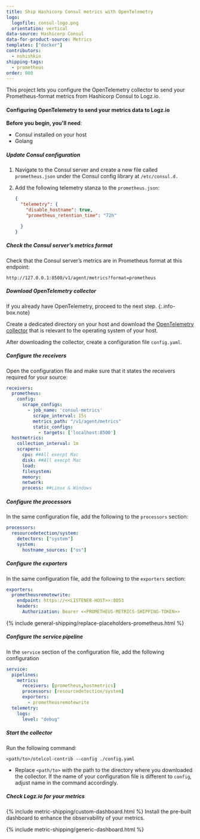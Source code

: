 ```yaml
---
title: Ship Hashicorp Consul metrics with OpenTelemetry
logo:
  logofile: consul-logo.png
  orientation: vertical
data-source: Hashicorp Consul
data-for-product-source: Metrics
templates: ["docker"]
contributors:
  - nshishkin
shipping-tags:  
  - prometheus
order: 800
---
```



This project lets you configure the OpenTelemetry collector to send your Prometheus-format metrics from Hashicorp Consul to Logz.io.


#### Configuring OpenTelemetry to send your metrics data to Logz.io

**Before you begin, you'll need**:

* Consul installed on your host
* Golang

<div class="tasklist">

##### Update Consul configuration

1. Navigate to the Consul server and create a new file called `prometheus.json` under the Consul config library at `/etc/consul.d.` 

2. Add the following telemetry stanza to the `prometheus.json`:

   ```json
   {
     "telemetry": {
       "disable_hostname": true,
       "prometheus_retention_time": "72h"
   
     }
   }
   ```

##### Check the Consul server’s metrics format

Check that the Consul server’s metrics are in Prometheus format at this endpoint:

```
http://127.0.0.1:8500/v1/agent/metrics?format=prometheus
```


##### Download OpenTelemetry collector
  
<!-- info-box-start:info -->
If you already have OpenTelemetry, proceed to the next step.
{:.info-box.note}
<!-- info-box-end -->

Create a dedicated directory on your host and download the [OpenTelemetry collector](https://github.com/open-telemetry/opentelemetry-collector-contrib/releases/) that is relevant to the operating system of your host.

After downloading the collector, create a configuration file `config.yaml`.

##### Configure the receivers
  
Open the configuration file and make sure that it states the receivers required for your source:

```yaml
receivers:
  prometheus:
    config:
      scrape_configs:
        - job_name: 'consul-metrics'
          scrape_interval: 15s
          metrics_path: "/v1/agent/metrics"
          static_configs:
            - targets: ['localhost:8500']
  hostmetrics:
    collection_interval: 1m
    scrapers:
      cpu: ##All execpt Mac
      disk: ##All execpt Mac
      load:
      filesystem:
      memory:
      network:
      process: ##Linux & Windows
```

##### Configure the processors


In the same configuration file, add the following to the `processors` section:

```yaml
processors:
  resourcedetection/system:
    detectors: ["system"]
    system:
      hostname_sources: ["os"]
```


##### Configure the exporters

In the same configuration file, add the following to the `exporters` section:
  
```yaml  
exporters:
  prometheusremotewrite:
    endpoint: https://<<LISTENER-HOST>>:8053
    headers:
      Authorization: Bearer <<PROMETHEUS-METRICS-SHIPPING-TOKEN>>
```
  
{% include general-shipping/replace-placeholders-prometheus.html %}

##### Configure the service pipeline
  
In the `service` section of the configuration file, add the following configuration
  
```yaml
service:
  pipelines:
    metrics:
      receivers: [prometheus,hostmetrics]
      processors: [resourcedetection/system]
      exporters:
        - prometheusremotewrite
  telemetry:
    logs:
      level: "debug"
```



##### Start the collector

Run the following command:

```shell
<path/to>/otelcol-contrib --config ./config.yaml
```

* Replace `<path/to>` with the path to the directory where you downloaded the collector. If the name of your configuration file is different to `config`, adjust name in the command accordingly.

##### Check Logz.io for your metrics

{% include metric-shipping/custom-dashboard.html %} Install the pre-built dashboard to enhance the observability of your metrics.

<!-- logzio-inject:install:grafana:dashboards ids=["4E7r0H6dqvzzCDsbhO4Yi4", "4iO9XKgTZZhzy2tU9Z84Pj", "7pbQAcavNuZXhT3ab9DxIs"] --> 

{% include metric-shipping/generic-dashboard.html %} 


</div>




